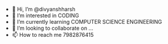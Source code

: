 - 👋 Hi, I’m @divyanshharsh
- 👀 I’m interested in CODING
- 🌱 I’m currently learning COMPUTER SCIENCE ENGINEERING
- 💞️ I’m looking to collaborate on ...
- 📫 How to reach me 7982876415

<!---
divyanshharsh/divyanshharsh is a ✨ special ✨ repository because its `README.md` (this file) appears on your GitHub profile.
You can click the Preview link to take a look at your changes.
--->
